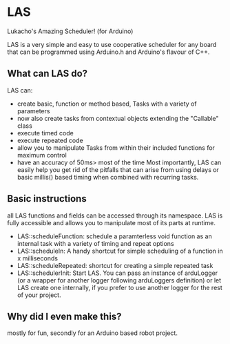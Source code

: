 # LAS
Lukacho's Amazing Scheduler! (for Arduino)

LAS is a very simple and easy to use cooperative scheduler for any board that can be programmed using Arduino.h and Arduino's flavour of C++.

## What can LAS do?
LAS can:
- create basic, function or method based, Tasks with a variety of parameters
- now also create tasks from contextual objects extending the "Callable" class
- execute timed code
- execute repeated code
- allow you to manipulate Tasks from within their included functions for maximum control
- have an accuracy of 50ms> most of the time
Most importantly, LAS can easily help you get rid of the pitfalls that can arise from using delays or basic millis() based timing when combined with recurring tasks.

## Basic instructions
all LAS functions and fields can be accessed through its namespace. LAS is fully accessible and allows you to manipulate most of its parts at runtime.
- LAS::scheduleFunction: schedule a paramterless void function as an internal task with a variety of timing and repeat options
- LAS::scheduleIn: A handy shortcut for simple scheduling of a function in x milliseconds
- LAS::scheduleRepeated: shortcut for creating a simple repeated task
- LAS::schedulerInit: Start LAS. You can pass an instance of arduLogger (or a wrapper for another logger following arduLoggers definition) or let LAS create one internally, if you prefer to use another logger for the rest of your project.

## Why did I even make this?
mostly for fun, secondly for an Arduino based robot project. 
